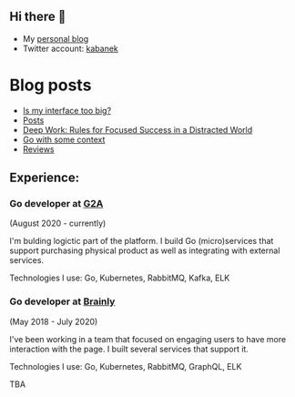## Hi there 👋

- My [personal blog](https://developer20.com/)
- Twitter account: [kabanek](https://twitter.com/kabanek)

# Blog posts
<!-- BLOG-POST-LIST:START -->
- [Is my interface too big?](https://developer20.com/is-my-interface-too-big/)
- [Posts](https://developer20.com/post/)
- [Deep Work: Rules for Focused Success in a Distracted World](https://developer20.com/reviews/deep-work/)
- [Go with some context](https://developer20.com/go-context/)
- [Reviews](https://developer20.com/reviews/)
<!-- BLOG-POST-LIST:END -->

## Experience:
### Go developer at [G2A](https://www.g2a.com/)
(August 2020 - currently)

I'm bulding logictic part of the platform. I build Go (micro)services that support purchasing physical product as well as integrating with external services.

Technologies I use: Go, Kubernetes, RabbitMQ, Kafka, ELK

### Go developer at [Brainly](https://brainly.com/)
(May 2018 - July 2020)

I've been working in a team that focused on engaging users to have more interaction with the page. I built several services that support it.

Technologies I use: Go, Kubernetes, RabbitMQ, GraphQL, ELK

TBA
